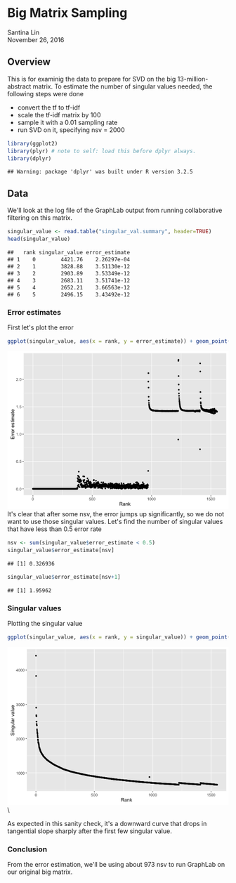 # Big Matrix Sampling 
Santina Lin  
November 26, 2016  

## Overview

This is for examinig the data to prepare for SVD on the big 13-million-abstract matrix. To estimate the number of singular values needed, the following steps were done

- convert the tf to tf-idf 
- scale the tf-idf matrix by 100 
- sample it with a 0.01 sampling rate 
- run SVD on it, specifying nsv = 2000 


```r
library(ggplot2)
library(plyr) # note to self: load this before dplyr always. 
library(dplyr)
```

```
## Warning: package 'dplyr' was built under R version 3.2.5
```

## Data 

We'll look at the log file of the GraphLab output from running collaborative filtering on this matrix. 

```r
singular_value <- read.table("singular_val.summary", header=TRUE)
head(singular_value)
```

```
##   rank singular_value error_estimate
## 1    0        4421.76    2.26297e-04
## 2    1        3828.88    3.51130e-12
## 3    2        2903.89    3.53349e-12
## 4    3        2683.11    3.51741e-12
## 5    4        2652.21    3.66563e-12
## 6    5        2496.15    3.43492e-12
```

### Error estimates 

First let's plot the error 

```r
ggplot(singular_value, aes(x = rank, y = error_estimate)) + geom_point(size=1) + ylab("Error estimate") + xlab("Rank")
```

![](big_matrix_sampling_files/figure-html/error_estimates-1.png)\
It's clear that after some nsv, the error jumps up significantly, so we do not want to use those singular values. Let's find the number of singular values that have less than 0.5 error rate 


```r
nsv <- sum(singular_value$error_estimate < 0.5)
singular_value$error_estimate[nsv]
```

```
## [1] 0.326936
```

```r
singular_value$error_estimate[nsv+1]
```

```
## [1] 1.95962
```

### Singular values 

Plotting the singular value

```r
ggplot(singular_value, aes(x = rank, y = singular_value)) + geom_point(size=1) + ylab("Singular value") + xlab("Rank")
```

![](big_matrix_sampling_files/figure-html/singular_value_plot-1.png)\

As expected in this sanity check, it's a downward curve that drops in tangential slope sharply after the first few singular value. 

### Conclusion

From the error estimation, we'll be using about 973 nsv to run GraphLab on our original big matrix.  
